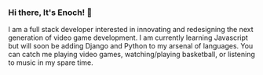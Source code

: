 ### Hi there, It's Enoch! 👋

I am a full stack developer interested in innovating and redesigning the next generation of video game development. I am currently learning Javascript but will soon be adding Django and Python to my arsenal of languages. You can catch me playing video games, watching/playing basketball, or listening to music in my spare time.



<!--
**EnochKim0519/EnochKim0519** is a ✨ _special_ ✨ repository because its `README.md` (this file) appears on your GitHub profile.

Here are some ideas to get you started:

- 🔭 I’m currently working on ...
- 🌱 I’m currently learning ...
- 👯 I’m looking to collaborate on ...
- 🤔 I’m looking for help with ...
- 💬 Ask me about ...
- 📫 How to reach me: ...
- 😄 Pronouns: ...
- ⚡ Fun fact: ...
-->


